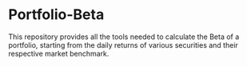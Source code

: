 # Portfolio-Beta
This repository provides all the tools needed to calculate the Beta of a portfolio, starting from the daily returns of various securities and their respective market benchmark.
